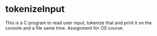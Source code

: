 # tokenizeInput
This is a C program to read user input, tokenize that and print it on the console and a file same time. Assignment for OS course.
